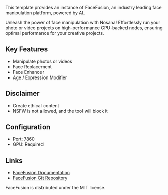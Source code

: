 This template provides an instance of FaceFusion, an industry leading face manipulation platform, powered by AI.

Unleash the power of face manipulation with Nosana! Effortlessly run your photo or video projects on high-performance GPU-backed nodes, ensuring optimal performance for your creative projects.

## Key Features
- Manipulate photos or videos
- Face Replacement
- Face Enhancer
- Age / Expression Modifier

## Disclaimer
- Create ethical content
- NSFW is not allowed, and the tool will block it

## Configuration
- Port: 7860
- GPU: Required

## Links

- [FaceFusion Documentation](https://docs.facefusion.io/)
- [FaceFusion Git Repository](https://github.com/facefusion/facefusion)
  
FaceFusion is distributed under the MIT license.
